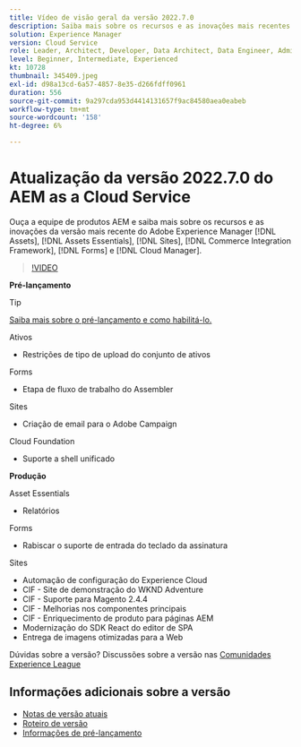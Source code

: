 ```yaml
---
title: Vídeo de visão geral da versão 2022.7.0
description: Saiba mais sobre os recursos e as inovações mais recentes da versão 2022.7.0 do Adobe Experience Manager [!DNL Assets Essentials], [!DNL Sites], [!DNL Screens], [!DNL Forms] e [!DNL Cloud Foundation].
solution: Experience Manager
version: Cloud Service
role: Leader, Architect, Developer, Data Architect, Data Engineer, Admin, User
level: Beginner, Intermediate, Experienced
kt: 10728
thumbnail: 345409.jpeg
exl-id: d98a13cd-6a57-4857-8e35-d266fdff0961
duration: 556
source-git-commit: 9a297cda953d4414131657f9ac84580aea0eabeb
workflow-type: tm+mt
source-wordcount: '158'
ht-degree: 6%

---
```


# Atualização da versão 2022.7.0 do AEM as a Cloud Service

Ouça a equipe de produtos AEM e saiba mais sobre os recursos e as inovações da versão mais recente do Adobe Experience Manager [!DNL Assets], [!DNL Assets Essentials], [!DNL Sites], [!DNL Commerce Integration Framework], [!DNL Forms] e [!DNL Cloud Manager].

>[!VIDEO](https://video.tv.adobe.com/v/345409/?quality=12&learn=on)

**Pré-lançamento**

>[!TIP]
>
>[Saiba mais sobre o pré-lançamento e como habilitá-lo.](https://experienceleague.adobe.com/docs/experience-manager-cloud-service/content/release-notes/prerelease.html)

Ativos

* Restrições de tipo de upload do conjunto de ativos

Forms

* Etapa de fluxo de trabalho do Assembler

Sites

* Criação de email para o Adobe Campaign

Cloud Foundation

* Suporte a shell unificado

**Produção**

Asset Essentials

* Relatórios

Forms

* Rabiscar o suporte de entrada do teclado da assinatura

Sites

* Automação de configuração do Experience Cloud
* CIF - Site de demonstração do WKND Adventure
* CIF - Suporte para Magento 2.4.4
* CIF - Melhorias nos componentes principais
* CIF - Enriquecimento de produto para páginas AEM
* Modernização do SDK React do editor de SPA
* Entrega de imagens otimizadas para a Web

Dúvidas sobre a versão?  Discussões sobre a versão nas [Comunidades Experience League](https://adobe.ly/3paYDAo)

## Informações adicionais sobre a versão

* [Notas de versão atuais](https://experienceleague.adobe.com/docs/experience-manager-cloud-service/content/release-notes/home.html?lang=pt-BR)
* [Roteiro de versão](https://experienceleague.adobe.com/docs/experience-manager-release-information/aem-release-updates/update-releases-roadmap.html?lang=pt-BR)
* [Informações de pré-lançamento](https://experienceleague.adobe.com/docs/experience-manager-cloud-service/content/release-notes/prerelease.html)
